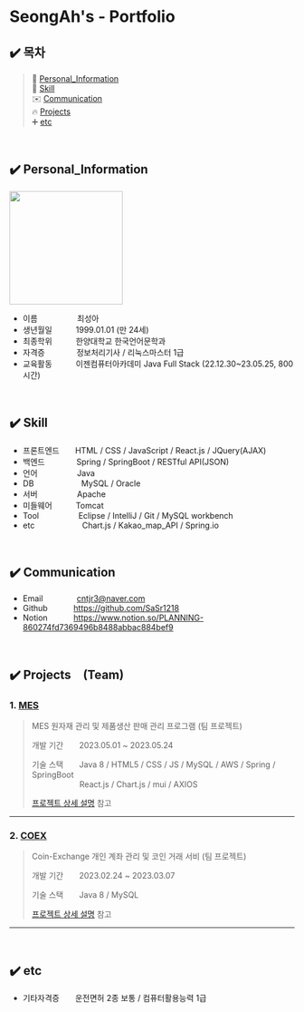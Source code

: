 # SeongAh's - Portfolio
## :heavy_check_mark: 목차
> :runner:            [Personal_Information](#Personal_Information) </br>
> :wrench:            [Skill](#Skill) </br>
> :envelope:          [Communication](#Communication) </br>
> :fire:              [Projects](#Projects) </br>
> :heavy_plus_sign:   [etc](#etc) </br>
</br>

## :heavy_check_mark: Personal_Information<a id="Personal_Information"></a>
<img src=https://user-images.githubusercontent.com/121651332/249065142-ad4f55df-b96e-4b72-9f79-ffcc5dc757a0.jpg width="200"/> </br>
- 이름     최성아
- 생년월일   1999.01.01 (만 24세)
- 최종학위   한양대학교 한국언어문학과
- 자격증    정보처리기사 / 리눅스마스터 1급
- 교육활동   이젠컴퓨터아카데미 Java Full Stack (22.12.30~23.05.25, 800시간)
</br>

## :heavy_check_mark: Skill <a id="Skill"></a>
- 프론트엔드  HTML / CSS / JavaScript / React.js / JQuery(AJAX) </br>
- 백엔드    Spring / SpringBoot / RESTful API(JSON) </br>
- 언어     Java </br>
- DB      MySQL / Oracle </br>
- 서버     Apache </br>
- 미들웨어   Tomcat </br>
- Tool     Eclipse / IntelliJ / Git / MySQL workbench </br>
- etc      Chart.js / Kakao_map_API / Spring.io </br>
</br>

## :heavy_check_mark: Communication <a id="Communication"></a>
- Email     cntjr3@naver.com
- Github    https://github.com/SaSr1218
- Notion    https://www.notion.so/PLANNING-860274fd7369496b8488abbac884bef9
</br>

## :heavy_check_mark: Projects (Team) <a id="Projects"></a>
### 1. [MES](https://github.com/Tea-ho/MES/tree/TeO)
>MES 원자재 관리 및 제품생산 판매 관리 프로그램 (팀 프로젝트) </br>
>
>개발 기간  2023.05.01 ~ 2023.05.24
>  
>기술 스택  Java 8 / HTML5 / CSS / JS / MySQL / AWS / Spring / SpringBoot   
>      React.js / Chart.js / mui / AXIOS
>  
>[프로젝트 상세 설명](https://github.com/Ga0Kwon/MES) 참고

---

### 2. [COEX](https://github.com/SaSr1218/coinProject)
>Coin-Exchange 개인 계좌 관리 및 코인 거래 서비 (팀 프로젝트)</br>
>
>개발 기간  2023.02.24 ~ 2023.03.07
>  
>기술 스택  Java 8 / MySQL
>  
>[프로젝트 상세 설명](https://github.com/SaSr1218/coinProject) 참고

---
</br>


## :heavy_check_mark: etc <a id="etc"></a>
- 기타자격증  운전면허 2종 보통 / 컴퓨터활용능력 1급 





